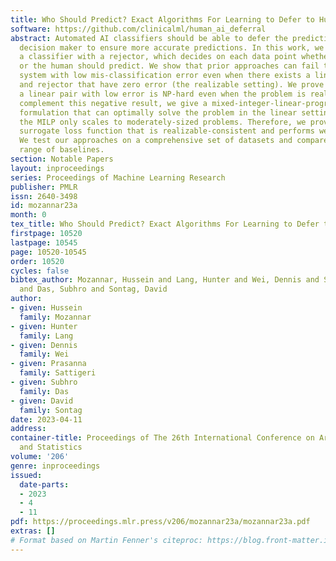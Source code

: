 ```yaml
---
title: Who Should Predict? Exact Algorithms For Learning to Defer to Humans
software: https://github.com/clinicalml/human_ai_deferral
abstract: Automated AI classifiers should be able to defer the prediction to a human
  decision maker to ensure more accurate predictions. In this work, we jointly train
  a classifier with a rejector, which decides on each data point whether the classifier
  or the human should predict. We show that prior approaches can fail to find a human-AI
  system with low mis-classification error even when there exists a linear classifier
  and rejector that have zero error (the realizable setting). We prove that obtaining
  a linear pair with low error is NP-hard even when the problem is realizable. To
  complement this negative result, we give a mixed-integer-linear-programming (MILP)
  formulation that can optimally solve the problem in the linear setting. However,
  the MILP only scales to moderately-sized problems. Therefore, we provide a novel
  surrogate loss function that is realizable-consistent and performs well empirically.
  We test our approaches on a comprehensive set of datasets and compare to a wide
  range of baselines.
section: Notable Papers
layout: inproceedings
series: Proceedings of Machine Learning Research
publisher: PMLR
issn: 2640-3498
id: mozannar23a
month: 0
tex_title: Who Should Predict? Exact Algorithms For Learning to Defer to Humans
firstpage: 10520
lastpage: 10545
page: 10520-10545
order: 10520
cycles: false
bibtex_author: Mozannar, Hussein and Lang, Hunter and Wei, Dennis and Sattigeri, Prasanna
  and Das, Subhro and Sontag, David
author:
- given: Hussein
  family: Mozannar
- given: Hunter
  family: Lang
- given: Dennis
  family: Wei
- given: Prasanna
  family: Sattigeri
- given: Subhro
  family: Das
- given: David
  family: Sontag
date: 2023-04-11
address:
container-title: Proceedings of The 26th International Conference on Artificial Intelligence
  and Statistics
volume: '206'
genre: inproceedings
issued:
  date-parts:
  - 2023
  - 4
  - 11
pdf: https://proceedings.mlr.press/v206/mozannar23a/mozannar23a.pdf
extras: []
# Format based on Martin Fenner's citeproc: https://blog.front-matter.io/posts/citeproc-yaml-for-bibliographies/
---
```

